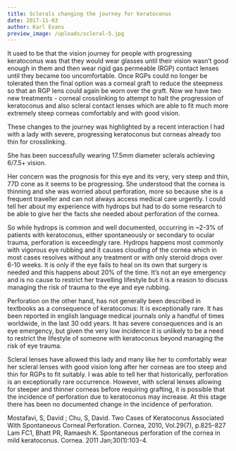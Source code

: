 ```yaml
---
title: Sclerals changing the journey for keratoconus
date: 2017-11-03
author: Karl Evans
preview_image: /uploads/scleral-5.jpg
---
```


It used to be that the vision journey for people with progressing keratoconus was that they would wear glasses until their vision wasn’t good enough in them and then wear rigid gas permeable (RGP) contact lenses until they became too uncomfortable. Once RGPs could no longer be tolerated then the final option was a corneal graft to reduce the steepness so that an RGP lens could again be worn over the graft. Now we have two new treatments - corneal crosslinking to attempt to halt the progression of keratoconus and also scleral contact lenses which are able to fit much more extremely steep corneas comfortably and with good vision.

These changes to the journey was highlighted by a recent interaction I had with a lady with severe, progressing keratoconus but corneas already too thin for crosslinking.

She has been successfully wearing 17.5mm diameter sclerals achieving 6/7.5+ vision.

Her concern was the prognosis for this eye and its very, very steep and thin, 77D cone as it seems to be progressing. She understood that the cornea is thinning and she was worried about perforation, more so because she is a frequent traveller and can not always access medical care urgently. I could tell her about my experience with hydrops but had to do some research to be able to give her the facts she needed about perforation of the cornea.

So while hydrops is common and well documented, occurring in ~2-3% of patients with keratoconus, either spontaneously or secondary to ocular trauma, perforation is exceedingly rare. Hydrops happens most commonly with vigorous eye rubbing and it causes clouding of the cornea which in most cases resolves without any treatment or with only steroid drops over 6-10 weeks. It is only if the eye fails to heal on its own that surgery is needed and this happens about 20% of the time. It’s not an eye emergency and is no cause to restrict her travelling lifestyle but it is a reason to discuss managing the risk of trauma to the eye and eye rubbing.

Perforation on the other hand, has not generally been described in textbooks as a consequence of keratoconus: It is exceptionally rare. It has been reported in english language medical journals only a handful of times worldwide, in the last 30 odd years. It has severe consequences and is an eye emergency, but given the very low incidence it is unlikely to be a need to restrict the lifestyle of someone with keratoconus beyond managing the risk of eye trauma.

Scleral lenses have allowed this lady and many like her to comfortably wear her scleral lenses with good vision long after her corneas are too steep and thin for RGPs to fit suitably. I was able to tell her that historically, perforation is an exceptionally rare occurrence. However, with scleral lenses allowing for steeper and thinner corneas before requiring grafting, it is possible that the incidence of perforation due to keratoconus may increase. At this stage there has been no documented change in the incidence of perforation.

Mostafavi, S, David ; Chu, S, David. Two Cases of Keratoconus Associated With Spontaneous Corneal Perforation. Cornea, 2010, Vol.29(7), p.825-827
Lam FC1, Bhatt PR, Ramaesh K. Spontaneous perforation of the cornea in mild keratoconus. Cornea. 2011 Jan;30(1):103-4.
